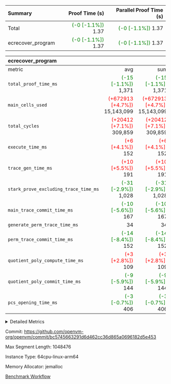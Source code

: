 | Summary | Proof Time (s) | Parallel Proof Time (s) |
|:---|---:|---:|
| Total | <span style='color: green'>(-0 [-1.1%])</span> 1.37 | <span style='color: green'>(-0 [-1.1%])</span> 1.37 |
| ecrecover_program | <span style='color: green'>(-0 [-1.1%])</span> 1.37 | <span style='color: green'>(-0 [-1.1%])</span> 1.37 |


| ecrecover_program |||||
|:---|---:|---:|---:|---:|
|metric|avg|sum|max|min|
| `total_proof_time_ms ` | <span style='color: green'>(-15 [-1.1%])</span> 1,371 | <span style='color: green'>(-15 [-1.1%])</span> 1,371 | <span style='color: green'>(-15 [-1.1%])</span> 1,371 | <span style='color: green'>(-15 [-1.1%])</span> 1,371 |
| `main_cells_used     ` | <span style='color: red'>(+672913 [+4.7%])</span> 15,143,099 | <span style='color: red'>(+672913 [+4.7%])</span> 15,143,099 | <span style='color: red'>(+672913 [+4.7%])</span> 15,143,099 | <span style='color: red'>(+672913 [+4.7%])</span> 15,143,099 |
| `total_cycles        ` | <span style='color: red'>(+20412 [+7.1%])</span> 309,859 | <span style='color: red'>(+20412 [+7.1%])</span> 309,859 | <span style='color: red'>(+20412 [+7.1%])</span> 309,859 | <span style='color: red'>(+20412 [+7.1%])</span> 309,859 |
| `execute_time_ms     ` | <span style='color: red'>(+6 [+4.1%])</span> 152 | <span style='color: red'>(+6 [+4.1%])</span> 152 | <span style='color: red'>(+6 [+4.1%])</span> 152 | <span style='color: red'>(+6 [+4.1%])</span> 152 |
| `trace_gen_time_ms   ` | <span style='color: red'>(+10 [+5.5%])</span> 191 | <span style='color: red'>(+10 [+5.5%])</span> 191 | <span style='color: red'>(+10 [+5.5%])</span> 191 | <span style='color: red'>(+10 [+5.5%])</span> 191 |
| `stark_prove_excluding_trace_time_ms` | <span style='color: green'>(-31 [-2.9%])</span> 1,028 | <span style='color: green'>(-31 [-2.9%])</span> 1,028 | <span style='color: green'>(-31 [-2.9%])</span> 1,028 | <span style='color: green'>(-31 [-2.9%])</span> 1,028 |
| `main_trace_commit_time_ms` | <span style='color: green'>(-10 [-5.6%])</span> 167 | <span style='color: green'>(-10 [-5.6%])</span> 167 | <span style='color: green'>(-10 [-5.6%])</span> 167 | <span style='color: green'>(-10 [-5.6%])</span> 167 |
| `generate_perm_trace_time_ms` |  34 |  34 |  34 |  34 |
| `perm_trace_commit_time_ms` | <span style='color: green'>(-14 [-8.4%])</span> 152 | <span style='color: green'>(-14 [-8.4%])</span> 152 | <span style='color: green'>(-14 [-8.4%])</span> 152 | <span style='color: green'>(-14 [-8.4%])</span> 152 |
| `quotient_poly_compute_time_ms` | <span style='color: red'>(+3 [+2.8%])</span> 109 | <span style='color: red'>(+3 [+2.8%])</span> 109 | <span style='color: red'>(+3 [+2.8%])</span> 109 | <span style='color: red'>(+3 [+2.8%])</span> 109 |
| `quotient_poly_commit_time_ms` | <span style='color: green'>(-9 [-5.9%])</span> 144 | <span style='color: green'>(-9 [-5.9%])</span> 144 | <span style='color: green'>(-9 [-5.9%])</span> 144 | <span style='color: green'>(-9 [-5.9%])</span> 144 |
| `pcs_opening_time_ms ` | <span style='color: green'>(-3 [-0.7%])</span> 406 | <span style='color: green'>(-3 [-0.7%])</span> 406 | <span style='color: green'>(-3 [-0.7%])</span> 406 | <span style='color: green'>(-3 [-0.7%])</span> 406 |



<details>
<summary>Detailed Metrics</summary>

| group | num_segments | keygen_time_ms | commit_exe_time_ms |
| --- | --- | --- | --- |
| ecrecover_program | 1 | 926 | 7 | 

| group | air_name | quotient_deg | interactions | constraints |
| --- | --- | --- | --- | --- |
| ecrecover_program | AccessAdapterAir<16> | 2 | 5 | 12 | 
| ecrecover_program | AccessAdapterAir<2> | 2 | 5 | 12 | 
| ecrecover_program | AccessAdapterAir<32> | 2 | 5 | 12 | 
| ecrecover_program | AccessAdapterAir<4> | 2 | 5 | 12 | 
| ecrecover_program | AccessAdapterAir<8> | 2 | 5 | 12 | 
| ecrecover_program | BitwiseOperationLookupAir<8> | 2 | 2 | 4 | 
| ecrecover_program | KeccakVmAir | 2 | 321 | 4,513 | 
| ecrecover_program | MemoryMerkleAir<8> | 2 | 4 | 39 | 
| ecrecover_program | PersistentBoundaryAir<8> | 2 | 3 | 7 | 
| ecrecover_program | PhantomAir | 2 | 3 | 5 | 
| ecrecover_program | Poseidon2PeripheryAir<BabyBearParameters>, 1> | 2 | 1 | 286 | 
| ecrecover_program | ProgramAir | 1 | 1 | 4 | 
| ecrecover_program | RangeTupleCheckerAir<2> | 1 | 1 | 4 | 
| ecrecover_program | Rv32HintStoreAir | 2 | 18 | 28 | 
| ecrecover_program | VariableRangeCheckerAir | 1 | 1 | 4 | 
| ecrecover_program | VmAirWrapper<Rv32BaseAluAdapterAir, BaseAluCoreAir<4, 8> | 2 | 20 | 37 | 
| ecrecover_program | VmAirWrapper<Rv32BaseAluAdapterAir, LessThanCoreAir<4, 8> | 2 | 18 | 40 | 
| ecrecover_program | VmAirWrapper<Rv32BaseAluAdapterAir, ShiftCoreAir<4, 8> | 2 | 24 | 91 | 
| ecrecover_program | VmAirWrapper<Rv32BranchAdapterAir, BranchEqualCoreAir<4> | 2 | 11 | 20 | 
| ecrecover_program | VmAirWrapper<Rv32BranchAdapterAir, BranchLessThanCoreAir<4, 8> | 2 | 13 | 35 | 
| ecrecover_program | VmAirWrapper<Rv32CondRdWriteAdapterAir, Rv32JalLuiCoreAir> | 2 | 10 | 18 | 
| ecrecover_program | VmAirWrapper<Rv32IsEqualModAdapterAir<2, 1, 32, 32>, ModularIsEqualCoreAir<32, 4, 8> | 2 | 25 | 225 | 
| ecrecover_program | VmAirWrapper<Rv32JalrAdapterAir, Rv32JalrCoreAir> | 2 | 16 | 20 | 
| ecrecover_program | VmAirWrapper<Rv32LoadStoreAdapterAir, LoadSignExtendCoreAir<4, 8> | 2 | 18 | 33 | 
| ecrecover_program | VmAirWrapper<Rv32LoadStoreAdapterAir, LoadStoreCoreAir<4> | 2 | 17 | 40 | 
| ecrecover_program | VmAirWrapper<Rv32MultAdapterAir, DivRemCoreAir<4, 8> | 2 | 25 | 84 | 
| ecrecover_program | VmAirWrapper<Rv32MultAdapterAir, MulHCoreAir<4, 8> | 2 | 24 | 31 | 
| ecrecover_program | VmAirWrapper<Rv32MultAdapterAir, MultiplicationCoreAir<4, 8> | 2 | 19 | 19 | 
| ecrecover_program | VmAirWrapper<Rv32RdWriteAdapterAir, Rv32AuipcCoreAir> | 2 | 12 | 14 | 
| ecrecover_program | VmAirWrapper<Rv32VecHeapAdapterAir<1, 2, 2, 32, 32>, FieldExpressionCoreAir> | 2 | 415 | 480 | 
| ecrecover_program | VmAirWrapper<Rv32VecHeapAdapterAir<2, 1, 1, 32, 32>, FieldExpressionCoreAir> | 2 | 158 | 190 | 
| ecrecover_program | VmAirWrapper<Rv32VecHeapAdapterAir<2, 2, 2, 32, 32>, FieldExpressionCoreAir> | 2 | 428 | 457 | 
| ecrecover_program | VmConnectorAir | 2 | 5 | 11 | 

| group | air_name | segment | rows | prep_cols | perm_cols | main_cols | cells |
| --- | --- | --- | --- | --- | --- | --- | --- |
| ecrecover_program | AccessAdapterAir<16> | 0 | 16,384 |  | 16 | 25 | 671,744 | 
| ecrecover_program | AccessAdapterAir<32> | 0 | 8,192 |  | 16 | 41 | 466,944 | 
| ecrecover_program | AccessAdapterAir<4> | 0 | 64 |  | 16 | 13 | 1,856 | 
| ecrecover_program | AccessAdapterAir<8> | 0 | 32,768 |  | 16 | 17 | 1,081,344 | 
| ecrecover_program | BitwiseOperationLookupAir<8> | 0 | 65,536 | 3 | 8 | 2 | 655,360 | 
| ecrecover_program | KeccakVmAir | 0 | 128 |  | 1,056 | 3,163 | 540,032 | 
| ecrecover_program | MemoryMerkleAir<8> | 0 | 4,096 |  | 16 | 32 | 196,608 | 
| ecrecover_program | PersistentBoundaryAir<8> | 0 | 4,096 |  | 12 | 20 | 131,072 | 
| ecrecover_program | PhantomAir | 0 | 16 |  | 12 | 6 | 288 | 
| ecrecover_program | Poseidon2PeripheryAir<BabyBearParameters>, 1> | 0 | 4,096 |  | 8 | 300 | 1,261,568 | 
| ecrecover_program | ProgramAir | 0 | 16,384 |  | 8 | 10 | 294,912 | 
| ecrecover_program | RangeTupleCheckerAir<2> | 0 | 524,288 | 2 | 8 | 1 | 4,718,592 | 
| ecrecover_program | Rv32HintStoreAir | 0 | 256 |  | 44 | 32 | 19,456 | 
| ecrecover_program | VariableRangeCheckerAir | 0 | 262,144 | 2 | 8 | 1 | 2,359,296 | 
| ecrecover_program | VmAirWrapper<Rv32BaseAluAdapterAir, BaseAluCoreAir<4, 8> | 0 | 131,072 |  | 52 | 36 | 11,534,336 | 
| ecrecover_program | VmAirWrapper<Rv32BaseAluAdapterAir, LessThanCoreAir<4, 8> | 0 | 4,096 |  | 40 | 37 | 315,392 | 
| ecrecover_program | VmAirWrapper<Rv32BaseAluAdapterAir, ShiftCoreAir<4, 8> | 0 | 16,384 |  | 52 | 53 | 1,720,320 | 
| ecrecover_program | VmAirWrapper<Rv32BranchAdapterAir, BranchEqualCoreAir<4> | 0 | 32,768 |  | 28 | 26 | 1,769,472 | 
| ecrecover_program | VmAirWrapper<Rv32BranchAdapterAir, BranchLessThanCoreAir<4, 8> | 0 | 32,768 |  | 32 | 32 | 2,097,152 | 
| ecrecover_program | VmAirWrapper<Rv32CondRdWriteAdapterAir, Rv32JalLuiCoreAir> | 0 | 8,192 |  | 28 | 18 | 376,832 | 
| ecrecover_program | VmAirWrapper<Rv32IsEqualModAdapterAir<2, 1, 32, 32>, ModularIsEqualCoreAir<32, 4, 8> | 0 | 4,096 |  | 56 | 166 | 909,312 | 
| ecrecover_program | VmAirWrapper<Rv32JalrAdapterAir, Rv32JalrCoreAir> | 0 | 8,192 |  | 36 | 28 | 524,288 | 
| ecrecover_program | VmAirWrapper<Rv32LoadStoreAdapterAir, LoadSignExtendCoreAir<4, 8> | 0 | 4,096 |  | 52 | 36 | 360,448 | 
| ecrecover_program | VmAirWrapper<Rv32LoadStoreAdapterAir, LoadStoreCoreAir<4> | 0 | 131,072 |  | 52 | 41 | 12,189,696 | 
| ecrecover_program | VmAirWrapper<Rv32MultAdapterAir, MulHCoreAir<4, 8> | 0 | 8 |  | 72 | 39 | 888 | 
| ecrecover_program | VmAirWrapper<Rv32MultAdapterAir, MultiplicationCoreAir<4, 8> | 0 | 4,096 |  | 52 | 31 | 339,968 | 
| ecrecover_program | VmAirWrapper<Rv32RdWriteAdapterAir, Rv32AuipcCoreAir> | 0 | 4,096 |  | 28 | 20 | 196,608 | 
| ecrecover_program | VmAirWrapper<Rv32VecHeapAdapterAir<1, 2, 2, 32, 32>, FieldExpressionCoreAir> | 0 | 2,048 |  | 836 | 547 | 2,832,384 | 
| ecrecover_program | VmAirWrapper<Rv32VecHeapAdapterAir<2, 1, 1, 32, 32>, FieldExpressionCoreAir> | 0 | 32 |  | 320 | 263 | 18,656 | 
| ecrecover_program | VmAirWrapper<Rv32VecHeapAdapterAir<2, 2, 2, 32, 32>, FieldExpressionCoreAir> | 0 | 1,024 |  | 860 | 625 | 1,520,640 | 
| ecrecover_program | VmConnectorAir | 0 | 2 | 1 | 16 | 5 | 42 | 

| group | segment | trace_gen_time_ms | total_proof_time_ms | total_cycles | total_cells | stark_prove_excluding_trace_time_ms | quotient_poly_compute_time_ms | quotient_poly_commit_time_ms | perm_trace_commit_time_ms | pcs_opening_time_ms | main_trace_commit_time_ms | main_cells_used | generate_perm_trace_time_ms | execute_time_ms |
| --- | --- | --- | --- | --- | --- | --- | --- | --- | --- | --- | --- | --- | --- | --- |
| ecrecover_program | 0 | 191 | 1,371 | 309,859 | 49,125,033 | 1,028 | 109 | 144 | 152 | 406 | 167 | 15,143,099 | 34 | 152 | 

| group | segment | trace_height_constraint | weighted_sum | threshold |
| --- | --- | --- | --- | --- |
| ecrecover_program | 0 | 0 | 768,982 | 2,013,265,921 | 
| ecrecover_program | 0 | 1 | 2,338,716 | 2,013,265,921 | 
| ecrecover_program | 0 | 2 | 384,491 | 2,013,265,921 | 
| ecrecover_program | 0 | 3 | 3,862,497 | 2,013,265,921 | 
| ecrecover_program | 0 | 4 | 16,384 | 2,013,265,921 | 
| ecrecover_program | 0 | 5 | 8,192 | 2,013,265,921 | 
| ecrecover_program | 0 | 6 | 882,858 | 2,013,265,921 | 
| ecrecover_program | 0 | 7 | 16,448 | 2,013,265,921 | 
| ecrecover_program | 0 | 8 | 9,216,552 | 2,013,265,921 | 

</details>


Commit: https://github.com/openvm-org/openvm/commit/bc5745663291d6d462cc36d865a0696182d5e453

Max Segment Length: 1048476

Instance Type: 64cpu-linux-arm64

Memory Allocator: jemalloc

[Benchmark Workflow](https://github.com/openvm-org/openvm/actions/runs/15073621070)
